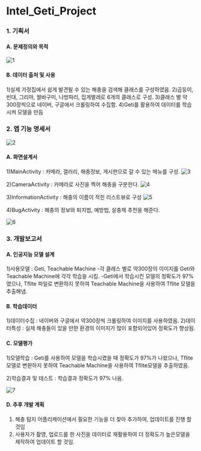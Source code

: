 # Intel_Geti_Project

### 1. 기획서
#### A. 문제정의와 목적
![1](image/1.PNG)

#### B. 데이터 출처 및 사용
1)실제 가정집에서 쉽게 발견될 수 있는 해충을 검색해 클래스를 구성하였음.
2)곱등이, 빈대, 그리마, 쌀바구미, 나방파리, 집게벌레로 6개의 클래스로 구성.
3)클래스 별 약 300장씩으로 네이버, 구글에서 크롤링하여 수집함.
4)Geti를 활용하여 데이터를 학습시켜 모델을 만듬

### 2. 앱 기능 명세서
![2](image/2.PNG)

#### A. 화면설계서
1)MainActivity : 카메라, 갤러리, 해충정보, 게시판으로 갈 수 있는 메뉴를 구성.
![3](image/3.PNG)

2)CameraActivity : 카메라로 사진을 찍어 해충을 구분한다.
![4](image/4.PNG)

3)InformationActivity : 해충의 이름이 적힌 리스트뷰로 구성
![5](image/5.PNG)

4)BugActivity : 해충의 정보와 퇴치법, 예방법, 살충제 추천을 해준다.

![6](image/6.PNG)

### 3. 개발보고서
#### A. 인공지능 모델 설계
1)사용모델 : Geti, Teachable Machine
-각 클래스 별로 약300장의 이미지를 Geti와 Teachable Machine에 각각 학습을 시킴.
-Geti에서 학습시킨 모델의 정확도가 97% 였으나, Tflite 파일로 변환하지 못하여 Teachable Machine을 사용하여 Tflite 모델을 추출해냄.

#### B. 학습데이터
1)데이터수집 : 네이버와 구글에서 약300장씩 크롤링하여 이미지를 사용하였음.
2)데이터특성 : 실제 해충들이 있을 만한 환경의 이미지가 많이 포함되어있어 정확도가 향상됨.

#### C. 모델평가
1)모델학습 : Geti를 사용하여 모델을 학습시켰을 때 정확도가 97%가 나왔으나, Tflite모델로 변환하지 못하여 Teachable Machine을 사용하여 Tflite모델을 추출하였음.

2)학습결과 및 테스트 : 학습결과 정확도가 97% 나옴.

![7](image/7.PNG)

#### D. 추후 개발 계획
1) 해충 탐지 어플리케이션에서 필요한 기능을 더 찾아 추가하여, 업데이트를 진행 할 것임
2) 사용자가 촬영, 업로드를 한 사진을 데이터로 재활용하여 더 정확도가 높은모델을 제작하여 업데이트 할 것임.
